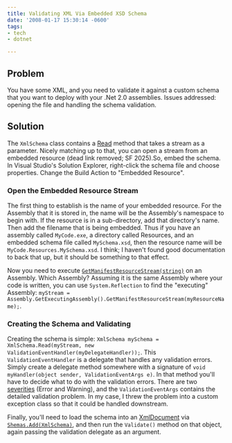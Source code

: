 ```yaml
---
title: Validating XML Via Embedded XSD Schema
date: '2008-01-17 15:30:14 -0600'
tags:
- tech
- dotnet

---
```


## Problem

You have some XML, and you need to validate it against a custom
schema that you want to deploy with your .Net 2.0 assemblies. Issues addressed:
opening the file and handling the schema validation.

## Solution

The `XmlSchema` class contains a
[Read](https://msdn2.microsoft.com/en-us/library/system.xml.schema.xmlschema.read.aspx)
method that takes a stream as a parameter. Nicely matching up to that, you can
open a stream from an embedded resource (dead link removed; SF 2025).So, embed
the schema. In Visual Studio's Solution Explorer, right-click the schema file
and choose properties. Change the Build Action to "Embedded Resource".

<!-- truncate -->

### Open the Embedded Resource Stream

The first thing to establish is the name of your embedded resource. For the
Assembly that it is stored in, the name will be the Assembly's namespace to
begin with. If the resource is in a sub-directory, add that directory's name.
Then add the filename that is being embedded. Thus if you have an assembly
called `MyCode.exe`, a directory called Resources, and an embedded schema file
called `MySchema.xsd`, then the resource name will be
`MyCode.Resources.MySchema.xsd`. I think; I haven't found good documentation to
back that up, but it should be something to that effect.

Now you need to execute [`GetManifestResourceStream(string)`](https://msdn2.microsoft.com/en-us/library/system.reflection.assembly.getmanifestresourcestream.aspx)
on an Assembly. Which Assembly? Assuming it is the same Assembly where your code
is written, you can use `System.Reflection` to find the "executing" Assembly:
`myStream =
Assembly.GetExecutingAssembly().GetManifestResourceStream(myResourceName);`.

### Creating the Schema and Validating

Creating the schema is simple: `XmlSchema mySchema = XmlSchema.Read(myStream,
new ValidationEventHandler(myDelegateHandler));`. This `ValidationEventHandler` is a delegate that
handles any validation errors. Simply create a delegate method somewhere with a
signature of `void myHandler(object sender, ValidationEventArgs e)`. In that
method you'll have to decide what to do with the validation errors. There are
two [severities](https://msdn2.microsoft.com/en-us/library/system.xml.schema.xmlseveritytype.aspx)
(Error and Warning), and the `ValidationEventArgs` contains the detailed
validation problem. In my case, I threw the problem into a custom exception
class so that it could be handled downstream.

Finally, you'll need to load the schema into an [XmlDocument](https://msdn2.microsoft.com/en-us/library/system.xml.xmldocument.aspx)
via [`Shemas.Add(XmlSchema)`](https://msdn2.microsoft.com/en-us/library/system.xml.xmldocument_members.aspx),
and then run the `Validate()` method on that object, again passing the
validation delegate as an argument.
